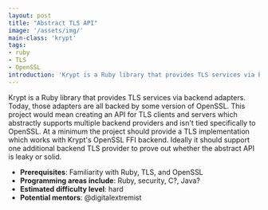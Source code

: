 ```yaml
---
layout: post
title: "Abstract TLS API"
image: '/assets/img/'
main-class: 'krypt'
tags:
- ruby
- TLS
- OpenSSL
introduction: 'Krypt is a Ruby library that provides TLS services via backend adapters. Today, those adapters are all backed by some version of OpenSSL. This project would mean creating an API..'
---
```


Krypt is a Ruby library that provides TLS services via backend adapters. Today, those adapters are all backed by some version of OpenSSL. This project would mean creating an API for TLS clients and servers which abstractly supports multiple backend providers and isn't tied specifically to OpenSSL. At a minimum the project should provide a TLS implementation which works with Krypt's OpenSSL FFI backend. Ideally it should support one additional backend TLS provider to prove out whether the abstract API is leaky or solid.

* **Prerequisites**: Familiarity with Ruby, TLS, and OpenSSL
* **Programming areas include**: Ruby, security, C?, Java?
* **Estimated difficulty level**: hard
* **Potential mentors**: @digitalextremist
